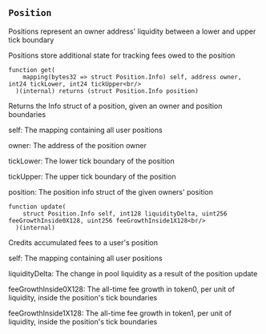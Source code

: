 
## `Position`

Positions represent an owner address' liquidity between a lower and upper tick boundary

Positions store additional state for tracking fees owed to the position


 ```solidity 
 function get(
     mapping(bytes32 => struct Position.Info) self, address owner, int24 tickLower, int24 tickUpper<br/>
   )(internal) returns (struct Position.Info position)
 ``` 

Returns the Info struct of a position, given an owner and position boundaries



self: The mapping containing all user positions

owner: The address of the position owner

tickLower: The lower tick boundary of the position

tickUpper: The upper tick boundary of the position


position: The position info struct of the given owners' position

 ```solidity 
 function update(
     struct Position.Info self, int128 liquidityDelta, uint256 feeGrowthInside0X128, uint256 feeGrowthInside1X128<br/>
   )(internal)
 ``` 

Credits accumulated fees to a user's position



self: The mapping containing all user positions

liquidityDelta: The change in pool liquidity as a result of the position update

feeGrowthInside0X128: The all-time fee growth in token0, per unit of liquidity, inside the position's tick boundaries

feeGrowthInside1X128: The all-time fee growth in token1, per unit of liquidity, inside the position's tick boundaries



